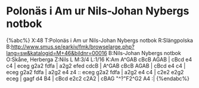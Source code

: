 # Polonäs i Am ur Nils-Johan Nybergs notbok

{%abc%}
X:48
T:Polonäs i Am ur Nils-Johan Nybergs notbok
R:Slängpolska
B:http://www.smus.se/earkiv/fmk/browselarge.php?lang=sw&katalogid=M+46&bildnr=00016
B:Nils-Johan Nybergs notbok
O:Skåne, Herberga
Z:Nils L
M:3/4
L:1/16
K:Am
A^GAB cBcB AGAB | cBcd e4 c4 | eceg g2a2 fdfa | a2g2 efed cdcB |
A^GAB cBcB AGAB | cBcd e4 c4 | eceg g2a2 fdfa | a2g2 e4 z4 ::
eceg g2a2 fdfa | a2g2 e4 c4 | c2e2 e2g2 eceg | gagf d4 B4 |
cBcd e2c2 c2A2 | cBAG "^?"F2^G2 A4 :|
{%endabc%}
